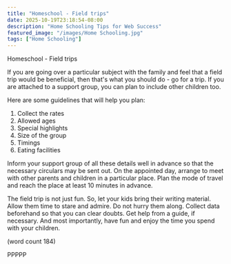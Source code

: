 ```yaml
---
title: "Homeschool - Field trips"
date: 2025-10-19T23:18:54-08:00
description: "Home Schooling Tips for Web Success"
featured_image: "/images/Home Schooling.jpg"
tags: ["Home Schooling"]
---
```


Homeschool - Field trips

If you are going over a particular subject with the family and
feel that a field trip would be beneficial, then that's what you 
should do - go for a trip. If you are attached to a support group, 
you can plan to include other children too. 
 
Here are some guidelines that will help you plan:
1) Collect the rates
2) Allowed ages
3) Special highlights
4) Size of the group
5) Timings
6) Eating facilities

Inform your support group of all these details well in advance so 
that the necessary circulars may be sent out. On the appointed 
day, arrange to meet with other parents and children in a 
particular place. Plan the mode of travel and reach the place at 
least 10 minutes in advance. 

The field trip is not just fun. So, let your kids bring their 
writing material. Allow them time to stare and admire. Do not 
hurry them along. Collect data beforehand so that you can clear 
doubts. Get help from a guide, if necessary. And most importantly, 
have fun and enjoy the time you spend with your children. 

(word count 184)

PPPPP
